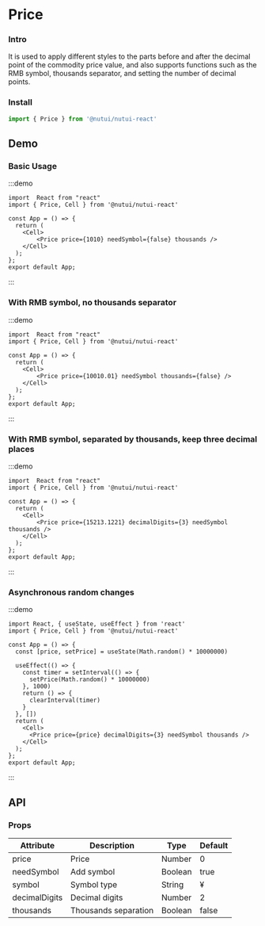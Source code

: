 # Price 

### Intro

It is used to apply different styles to the parts before and after the decimal point of the commodity price value, and also supports functions such as the RMB symbol, thousands separator, and setting the number of decimal points.

### Install

```javascript
import { Price } from '@nutui/nutui-react'
```

## Demo

### Basic Usage

:::demo

```tsx
import  React from "react"
import { Price, Cell } from '@nutui/nutui-react'

const App = () => {
  return (
    <Cell>
        <Price price={1010} needSymbol={false} thousands />
    </Cell>
  );
};
export default App;
```

:::

### With RMB symbol, no thousands separator

:::demo

```tsx
import  React from "react"
import { Price, Cell } from '@nutui/nutui-react'

const App = () => {
  return (
    <Cell>
        <Price price={10010.01} needSymbol thousands={false} />
    </Cell>
  );
};
export default App;
```

:::

### With RMB symbol, separated by thousands, keep three decimal places

:::demo

```tsx
import  React from "react"
import { Price, Cell } from '@nutui/nutui-react'

const App = () => {
  return (
    <Cell>
        <Price price={15213.1221} decimalDigits={3} needSymbol thousands />
    </Cell>
  );
};
export default App;
```

:::

### Asynchronous random changes

:::demo

```tsx
import React, { useState, useEffect } from 'react'
import { Price, Cell } from '@nutui/nutui-react'

const App = () => {
  const [price, setPrice] = useState(Math.random() * 10000000)

  useEffect(() => {
    const timer = setInterval(() => {
      setPrice(Math.random() * 10000000)
    }, 1000)
    return () => {
      clearInterval(timer)
    }
  }, [])
  return (
    <Cell>
      <Price price={price} decimalDigits={3} needSymbol thousands />
    </Cell>
  );
};
export default App;
```

:::

## API

### Props

| Attribute      | Description                                                | Type            | Default |
|----------------|------------------------------------------------------------|------------------|--------|
| price          | Price                 | Number  | 0      |
| needSymbol    | Add symbol | Boolean | true   |
| symbol         | Symbol type                 | String  | &yen;  |
| decimalDigits | Decimal digits               | Number  | 2      |
| thousands      | Thousands separation   | Boolean | false  |
